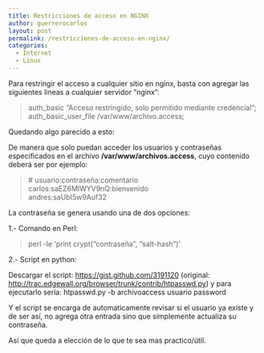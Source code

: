 ```yaml
---
title: Restricciones de acceso en NGINX
author: guerrerocarlos
layout: post
permalink: /restricciones-de-acceso-en-nginx/
categories:
  - Internet
  - Linux
---
```

Para restringir el acceso a cualquier sitio en nginx, basta con agregar las siguientes lineas a cualquier servidor &#8220;nginx&#8221;:

> auth_basic &#8220;Acceso restringido, solo permitido mediante credencial&#8221;;  
> auth\_basic\_user_file /var/www/archivo.access;

Quedando algo parecido a esto:



De manera que solo puedan acceder los usuarios y contraseñas especificados en el archivo **/var/www/archivos.access**, cuyo contenido deberá ser por ejemplo:

> \# usuario:contraseña:comentario  
> carlos:saEZ6MlWYV9nQ:bienvenido  
> andres:saUbI5w9Auf32

La contraseña se genera usando una de dos opciones:

1.- Comando en Perl:

> perl -le &#8216;print crypt(&#8220;contraseña&#8221;, &#8220;salt-hash&#8221;)&#8217;

2.- Script en python:

Descargar el script: <https://gist.github.com/3191120> (original: <http://trac.edgewall.org/browser/trunk/contrib/htpasswd.py>) y para ejecutarlo sería: htpasswd.py -b archivoaccess usuario password

Y el script se encarga de automaticamente revisar si el usuario ya existe y de ser así, no agrega otra entrada sino que simplemente actualiza su contraseña.

Así que queda a elección de lo que te sea mas practico/útil.